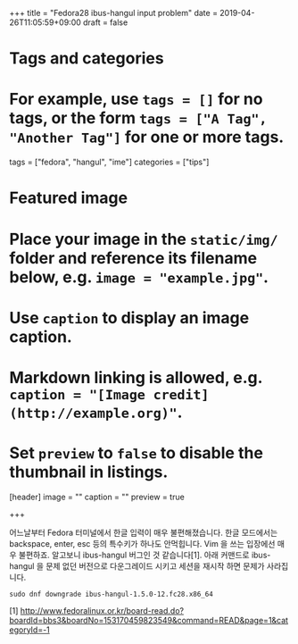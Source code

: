 +++
title = "Fedora28 ibus-hangul input problem"
date = 2019-04-26T11:05:59+09:00
draft = false

# Tags and categories
# For example, use `tags = []` for no tags, or the form `tags = ["A Tag", "Another Tag"]` for one or more tags.
tags = ["fedora", "hangul", "ime"]
categories = ["tips"]

# Featured image
# Place your image in the `static/img/` folder and reference its filename below, e.g. `image = "example.jpg"`.
# Use `caption` to display an image caption.
#   Markdown linking is allowed, e.g. `caption = "[Image credit](http://example.org)"`.
# Set `preview` to `false` to disable the thumbnail in listings.
[header]
image = ""
caption = ""
preview = true

+++

어느날부터 Fedora 터미널에서 한글 입력이 매우 불편해졌습니다.  한글 모드에서는
backspace, enter, esc 등의 특수키가 하나도 안먹힙니다.  Vim 을 쓰는 입장에선
매우 불편하죠.  알고보니 ibus-hangul 버그인 것 같습니다[1].  아래 커맨드로
ibus-hangul 을 문제 없던 버전으로 다운그레이드 시키고 세션을 재시작 하면 문제가
사라집니다.

```
sudo dnf downgrade ibus-hangul-1.5.0-12.fc28.x86_64
```


[1] http://www.fedoralinux.or.kr/board-read.do?boardId=bbs3&boardNo=153170459823549&command=READ&page=1&categoryId=-1
